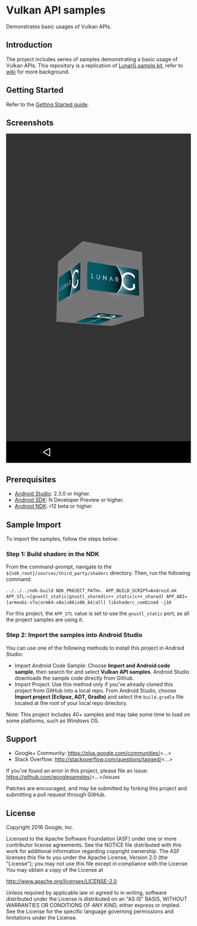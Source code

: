 Vulkan API samples
==================

Demonstrates basic usages of Vulkan APIs.

Introduction
------------
The project includes series of samples demonstrating a basic usage of Vulkan APIs.
This repository is a replication of [LunarG sample kit](https://github.com/LunarG/VulkanSamples), refer to [wiki](https://github.com/googlesamples/vulkan-basic-samples/wiki) for more background.

Getting Started
---------------
Refer to the [Getting Started guide](https://developer.android.com/ndk/guides/graphics/getting-started.html).

Screenshots
-----------
![screenshot](image/screen.png)


## Prerequisites
- [Android Studio](https://developer.android.com/studio/index.html): 2.3.0 or higher.
- [Android SDK](https://developer.android.com/studio/index.html): N Developer Preview or higher.
- [Android NDK](https://developer.android.com/ndk/downloads/index.html): r12 beta or higher.

## Sample Import
To import the samples, follow the steps below:

### Step 1: Build shaderc in the NDK
From the command-prompt, navigate to the `${ndk_root}/sources/third_party/shaderc` directory.
Then, run the following command:

~~~
../../../ndk-build NDK_PROJECT_PATH=. APP_BUILD_SCRIPT=Android.mk APP_STL:=[gnustl_static|gnustl_shared|c++_static|c++_shared] APP_ABI=[armeabi-v7a|arm64-v8a|x86|x86_64|all] libshaderc_combined -j16
~~~

For this project, the `APP_STL` value is set to use the `gnustl_static` port, as all the project samples are using it.

### Step 2: Import the samples into Android Studio 
You can use one of the following methods to install this project in Android Studio:

* Import Android Code Sample: Choose **Import and Android code sample**, then search for and select **Vulkan API samples**. Android Studio downloads the sample code directly from Github.
* Import Project: Use this method only if you've already cloned this project from GitHub into a local repo. From Android Studio, choose **Import project (Eclipse, ADT, Gradle)** and select the `build.gradle` file located at the root of your local repo directory.

Note:  This project includes 40+ samples and may take some time to load on some platforms, such as Windows OS.

Support
-------

- Google+ Community: https://plus.google.com/communities/<...>
- Stack Overflow: http://stackoverflow.com/questions/tagged/<...>

If you've found an error in this project, please file an issue:
https://github.com/googlesamples/<...>/issues

Patches are encouraged, and may be submitted by forking this project and
submitting a pull request through GitHub.

License
-------

Copyright 2016 Google, Inc.

Licensed to the Apache Software Foundation (ASF) under one or more contributor
license agreements.  See the NOTICE file distributed with this work for
additional information regarding copyright ownership.  The ASF licenses this
file to you under the Apache License, Version 2.0 (the "License"); you may not
use this file except in compliance with the License.  You may obtain a copy of
the License at

http://www.apache.org/licenses/LICENSE-2.0

Unless required by applicable law or agreed to in writing, software
distributed under the License is distributed on an "AS IS" BASIS, WITHOUT
WARRANTIES OR CONDITIONS OF ANY KIND, either express or implied.  See the
License for the specific language governing permissions and limitations under
the License.
